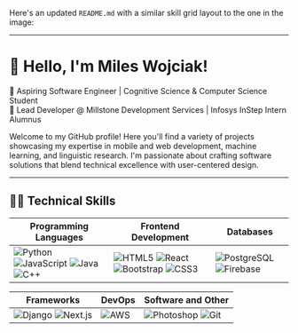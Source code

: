 Here's an updated `README.md` with a similar skill grid layout to the one in the image:

---

# 👋 Hello, I'm Miles Wojciak!

🚀 Aspiring Software Engineer | Cognitive Science & Computer Science Student  
💼 Lead Developer @ Millstone Development Services | Infosys InStep Intern Alumnus

Welcome to my GitHub profile! Here you'll find a variety of projects showcasing my expertise in mobile and web development, machine learning, and linguistic research. I'm passionate about crafting software solutions that blend technical excellence with user-centered design.

---

## 🧑‍💻 Technical Skills

| Programming Languages | Frontend Development | Databases |
| --- | --- | --- |
| ![Python](https://img.shields.io/badge/-Python-3776AB?logo=python&logoColor=white) ![JavaScript](https://img.shields.io/badge/-JavaScript-F7DF1E?logo=javascript&logoColor=black) ![Java](https://img.shields.io/badge/-Java-007396?logo=java&logoColor=white) ![C++](https://img.shields.io/badge/-C++-00599C?logo=c%2B%2B&logoColor=white) | ![HTML5](https://img.shields.io/badge/-HTML5-E34F26?logo=html5&logoColor=white) ![React](https://img.shields.io/badge/-React-61DAFB?logo=react&logoColor=black) ![Bootstrap](https://img.shields.io/badge/-Bootstrap-7952B3?logo=bootstrap&logoColor=white) ![CSS3](https://img.shields.io/badge/-CSS3-1572B6?logo=css3&logoColor=white) | ![PostgreSQL](https://img.shields.io/badge/-PostgreSQL-336791?logo=postgresql&logoColor=white) ![Firebase](https://img.shields.io/badge/-Firebase-FFCA28?logo=firebase&logoColor=black) |

| Frameworks | DevOps | Software and Other |
| --- | --- | --- |
| ![Django](https://img.shields.io/badge/-Django-092E20?logo=django&logoColor=white) ![Next.js](https://img.shields.io/badge/-Next.js-000000?logo=nextdotjs&logoColor=white) | ![AWS](https://img.shields.io/badge/-AWS-232F3E?logo=amazon-aws&logoColor=white) | ![Photoshop](https://img.shields.io/badge/-Photoshop-31A8FF?logo=adobe-photoshop&logoColor=white) ![Git](https://img.shields.io/badge/-Git-F05032?logo=git&logoColor=white) |

